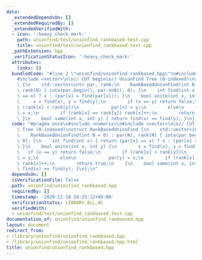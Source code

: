 ```yaml
---
data:
  _extendedDependsOn: []
  _extendedRequiredBy: []
  _extendedVerifiedWith:
  - icon: ':heavy_check_mark:'
    path: unionfind/test/unionfind_rankbased.test.cpp
    title: unionfind/test/unionfind_rankbased.test.cpp
  _pathExtension: hpp
  _verificationStatusIcon: ':heavy_check_mark:'
  attributes:
    links: []
  bundledCode: "#line 2 \"unionfind/unionfind_rankbased.hpp\"\n#include <numeric>\n\
    #include <vector>\n\n// CUT begin\n// UnionFind Tree (0-indexed)\nstruct RankBasedUnionFind\
    \ {\n    std::vector<int> par, rank;\n    RankBasedUnionFind(int N = 0) : par(N),\
    \ rank(N) { iota(par.begin(), par.end(), 0); }\n    int find(int x) { return (par[x]\
    \ == x) ? x : (par[x] = find(par[x])); }\n    bool unite(int x, int y) {\n   \
    \     x = find(x), y = find(y);\n        if (x == y) return false;\n        if\
    \ (rank[x] < rank[y])\n            par[x] = y;\n        else\n            par[y]\
    \ = x;\n        if (rank[x] == rank[y]) rank[x]++;\n        return true;\n   \
    \ }\n    bool same(int x, int y) { return find(x) == find(y); }\n};\n"
  code: "#pragma once\n#include <numeric>\n#include <vector>\n\n// CUT begin\n// UnionFind\
    \ Tree (0-indexed)\nstruct RankBasedUnionFind {\n    std::vector<int> par, rank;\n\
    \    RankBasedUnionFind(int N = 0) : par(N), rank(N) { iota(par.begin(), par.end(),\
    \ 0); }\n    int find(int x) { return (par[x] == x) ? x : (par[x] = find(par[x]));\
    \ }\n    bool unite(int x, int y) {\n        x = find(x), y = find(y);\n     \
    \   if (x == y) return false;\n        if (rank[x] < rank[y])\n            par[x]\
    \ = y;\n        else\n            par[y] = x;\n        if (rank[x] == rank[y])\
    \ rank[x]++;\n        return true;\n    }\n    bool same(int x, int y) { return\
    \ find(x) == find(y); }\n};\n"
  dependsOn: []
  isVerificationFile: false
  path: unionfind/unionfind_rankbased.hpp
  requiredBy: []
  timestamp: '2020-11-18 20:25:12+09:00'
  verificationStatus: LIBRARY_ALL_AC
  verifiedWith:
  - unionfind/test/unionfind_rankbased.test.cpp
documentation_of: unionfind/unionfind_rankbased.hpp
layout: document
redirect_from:
- /library/unionfind/unionfind_rankbased.hpp
- /library/unionfind/unionfind_rankbased.hpp.html
title: unionfind/unionfind_rankbased.hpp
---
```

